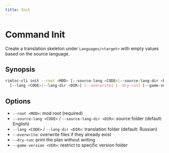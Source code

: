 ```yaml
---
title: Init
---
```


# Command Init

Create a translation skeleton under `Languages/<target>` with empty values based on the source language.

## Synopsis

```bash
rimloc-cli init --root <MOD> [--source-lang <CODE>|--source-lang-dir <DIR>] \
  [--lang <CODE>|--lang-dir <DIR>] [--overwrite] [--dry-run] [--game-version <VER>]
```

## Options
- `--root <MOD>`: mod root (required)
- `--source-lang <CODE>` / `--source-lang-dir <DIR>`: source folder (default: English)
- `--lang <CODE>` / `--lang-dir <DIR>`: translation folder (default: Russian)
- `--overwrite`: overwrite files if they already exist
- `--dry-run`: print the plan without writing
- `--game-version <VER>`: restrict to specific version folder

